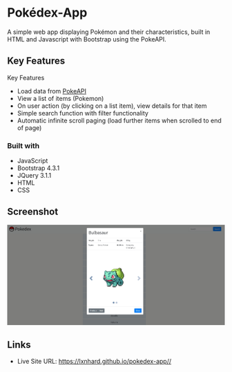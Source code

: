 # Pokédex-App

A simple web app displaying Pokémon and their characteristics, built in HTML and Javascript with Bootstrap using the PokeAPI.

## Key Features

Key Features
- Load data from [PokeAPI](https://pokeapi.co/)
- View a list of items (Pokemon)
- On user action (by clicking on a list item), view details for that item
- Simple search function with filter functionality
- Automatic infinite scroll paging (load further items when scrolled to end of page)

### Built with

- JavaScript
- Bootstrap 4.3.1
- JQuery 3.1.1
- HTML
- CSS

## Screenshot

![](./screenshot.jpg)

## Links

- Live Site URL: https://lxnhard.github.io/pokedex-app//
